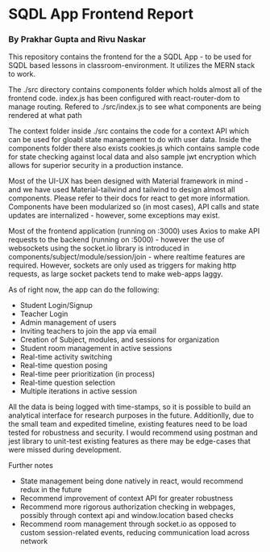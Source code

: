 # SQDL App Frontend Report
### By Prakhar Gupta and Rivu Naskar

This repository contains the frontend for the a SQDL App - to be used for SQDL based lessons in classroom-environment. It utilizes the MERN stack to work.


The ./src directory contains components folder which holds almost all of the frontend code. index.js has been configured with react-router-dom to manage routing. Refered to ./src/index.js to see what components are being rendered at what path

The context folder inside ./src contains the code for a context API which can be used for gloabl state management to do with user data. Inside the components folder there also exists cookies.js which contains sample code for state checking against local data and also sample jwt encryption which allows for superior security in a production instance.

Most of the UI-UX has been designed with Material framework in mind - and we have used Material-tailwind and tailwind to design almost all components. Please refer to their docs for react to get more information. Components have been modularized so (in most cases), API calls and state updates are internalized - however, some exceptions may exist.

Most of the frontend application (running on :3000) uses Axios to make API requests to the backend (running on :5000) - however the use of websockets using the socket.io library is introduced in components/subject/module/session/join - where realtime features are required. However, sockets are only used as triggers for making http requests, as large socket packets tend to make web-apps laggy.

As of right now, the app can do the following:
- Student Login/Signup
- Teacher Login
- Admin management of users 
- Inviting teachers to join the app via email
- Creation of Subject, modules, and sessions for organization
- Student room management in active sessions
- Real-time activity switching
- Real-time question posing
- Real-time peer prioritization (in process)
- Real-time question selection
- Multiple iterations in active session

All the data is being logged with time-stamps, so it is possible to build an analytical interface for research purposes in the future. Additionlly, due to the small team and expedited timeline, existing features need to be load tested for robustness and security. I would recommend using postman and jest library to unit-test existing features as there may be edge-cases that were missed during development.


Further notes
- State management being done natively in react, would recommend redux in the future
- Recommend improvement of context API for greater robustness
- Recommend more rigorous authorization checking in webpages, possibly through context api and window.location based checks
- Recommend room management through socket.io as opposed to custom session-related events, reducing communication load across network